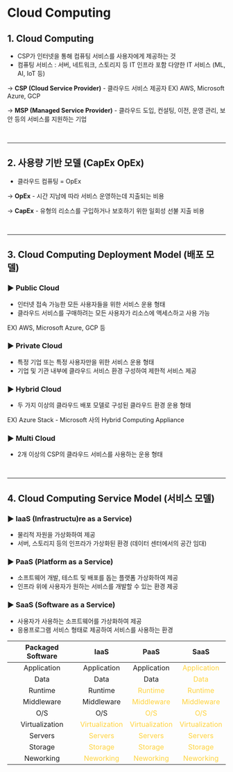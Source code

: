 # **Cloud Computing**

## **1. Cloud Computing**
* CSP가 인터넷을 통해 컴퓨팅 서비스를 사용자에게 제공하는 것
* 컴퓨팅 서비스 : 서버, 네트워크, 스토리지 등 IT 인프라 포함 다양한 IT 서비스 (ML, AI, IoT 등)

→ **CSP (Cloud Service Provider)** - 클라우드 서비스 제공자 EX) AWS, Microsoft Azure, GCP

→ **MSP (Managed Service Provider)** - 클라우드 도입, 컨설팅, 이전, 운영 관리, 보안 등의 서비스를 지원하는 기업

<br>

***

## **2. 사용량 기반 모델 (CapEx  OpEx)**
* 클라우드 컴퓨팅 = OpEx

→ **OpEx** - 시간 지남에 따라 서비스 운영하는데 지출되는 비용

→ **CapEx** - 유형의 리소스를 구입하거나 보호하기 위한 일회성 선불 지출 비용

<br>

***

## **3. Cloud Computing Deployment Model (배포 모델)**

### **▶ Public Cloud**
* 인터넷 접속 가능한 모든 사용자들을 위한 서비스 운용 형태
* 클라우드 서비스를 구매하려는 모든 사용자가 리소스에 액세스하고 사용 가능

EX) AWS, Microsoft Azure, GCP 등

### **▶ Private Cloud**
* 특정 기업 또는 특정 사용자만을 위한 서비스 운용 형태
* 기업 및 기관 내부에 클라우드 서비스 환경 구성하여 제한적 서비스 제공

### **▶ Hybrid Cloud**
* 두 가지 이상의 클라우드 배포 모델로 구성된 클라우드 환경 운용 형태

EX) Azure Stack - Microsoft 사의 Hybrid Computing Appliance

### **▶ Multi Cloud**
* 2개 이상의 CSP의 클라우드 서비스를 사용하는 운용 형태

<br>

***

## **4. Cloud Computing Service Model (서비스 모델)**

### **▶ IaaS (Infrastructu)re as a Service)**
* 물리적 자원을 가상화하여 제공
* 서버, 스토리지 등의 인프라가 가상화된 환경 (데이터 센터에서의 공간 임대)

### **▶ PaaS (Platform as a Service)**
* 소프트웨어 개발, 테스트 및 배포를 돕는 플랫폼 가상화하여 제공
* 인프라 위에 사용자가 원하는 서비스를 개발할 수 있는 환경 제공

### **▶ SaaS (Software as a Service)**
* 사용자가 사용하는 소프트웨어를 가상화하여 제공
* 응용프로그램 서비스 형태로 제공하여 서비스를 사용하는 환경

|Packaged Software|IaaS|PaaS|SaaS|
|:-------:|:----:|:----:|:----:|
|Application|Application|Application|<span style="color:#ffd33d">Application</span>|
|Data|Data|Data|<span style="color:#ffd33d">Data</span>|
|Runtime|Runtime|<span style="color:#ffd33d">Runtime|<span style="color:#ffd33d">Runtime</span>|
|Middleware|Middleware|<span style="color:#ffd33d">Middleware|<span style="color:#ffd33d">Middleware</span>|
|O/S|O/S|<span style="color:#ffd33d">O/S|<span style="color:#ffd33d">O/S</span>|
|Virtualization|<span style="color:#ffd33d">Virtualization|<span style="color:#ffd33d">Virtualization|<span style="color:#ffd33d">Virtualization</span>|
|Servers|<span style="color:#ffd33d">Servers|<span style="color:#ffd33d">Servers|<span style="color:#ffd33d">Servers</span>|
|Storage|<span style="color:#ffd33d">Storage|<span style="color:#ffd33d">Storage|<span style="color:#ffd33d">Storage</span>|
|Neworking|<span style="color:#ffd33d">Neworking|<span style="color:#ffd33d">Neworking|<span style="color:#ffd33d">Neworking</span>|
